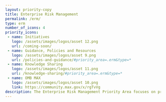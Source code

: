 ```yaml
---
layout: priority-copy
title: Enterprise Risk Management
permalink: /erm/
type: erm
number_of_icons: 4
priority_icons: 
 - name: Initiatives
   logo: /assets/images/logos/asset 12.png
   url: /coming-soon/
 - name: Guidance, Policies and Resources
   logo: /assets/images/logos/asset 9.png
   url: /policies-and-guidance/#priority_area=.erm&type=*
 - name: Knowledge Sharing
   logo: /assets/images/logos/asset 11.png
   url: /knowledge-sharing/#priority_area=.erm&type=*
 - name: OMB MAX
   logo: /assets/images/logos/asset 10.png
   link: https://community.max.gov/x/rgTvVg
description: The Enterprise Risk Management Priority Area focuses on promoting and facilitating a risk-aware culture across the federal government through comprehensive strategy-setting supported by quality data.
---
```


